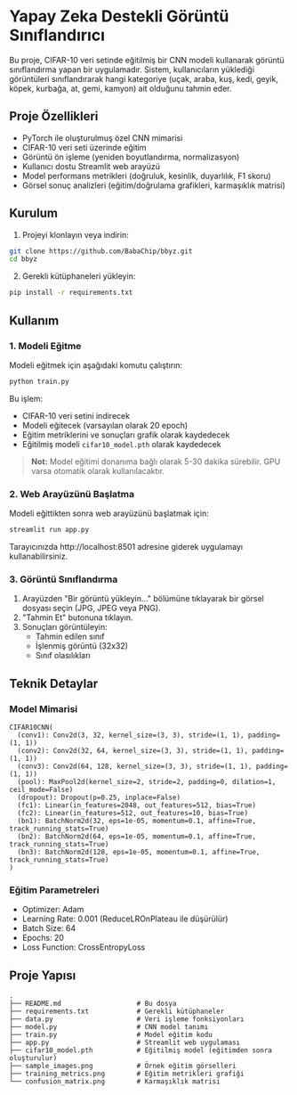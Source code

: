 
# Yapay Zeka Destekli Görüntü Sınıflandırıcı

Bu proje, CIFAR-10 veri setinde eğitilmiş bir CNN modeli kullanarak görüntü sınıflandırma yapan bir uygulamadır. Sistem, kullanıcıların yüklediği görüntüleri sınıflandırarak hangi kategoriye (uçak, araba, kuş, kedi, geyik, köpek, kurbağa, at, gemi, kamyon) ait olduğunu tahmin eder.

## Proje Özellikleri

- PyTorch ile oluşturulmuş özel CNN mimarisi
- CIFAR-10 veri seti üzerinde eğitim
- Görüntü ön işleme (yeniden boyutlandırma, normalizasyon)
- Kullanıcı dostu Streamlit web arayüzü
- Model performans metrikleri (doğruluk, kesinlik, duyarlılık, F1 skoru)
- Görsel sonuç analizleri (eğitim/doğrulama grafikleri, karmaşıklık matrisi)

## Kurulum

1. Projeyi klonlayın veya indirin:

```bash
git clone https://github.com/BabaChip/bbyz.git
cd bbyz
```

2. Gerekli kütüphaneleri yükleyin:

```bash
pip install -r requirements.txt
```

## Kullanım

### 1. Modeli Eğitme

Modeli eğitmek için aşağıdaki komutu çalıştırın:

```bash
python train.py
```

Bu işlem:
- CIFAR-10 veri setini indirecek
- Modeli eğitecek (varsayılan olarak 20 epoch)
- Eğitim metriklerini ve sonuçları grafik olarak kaydedecek
- Eğitilmiş modeli `cifar10_model.pth` olarak kaydedecek

> **Not:** Model eğitimi donanıma bağlı olarak 5-30 dakika sürebilir. GPU varsa otomatik olarak kullanılacaktır.

### 2. Web Arayüzünü Başlatma

Modeli eğittikten sonra web arayüzünü başlatmak için:

```bash
streamlit run app.py
```

Tarayıcınızda http://localhost:8501 adresine giderek uygulamayı kullanabilirsiniz.

### 3. Görüntü Sınıflandırma

1. Arayüzden "Bir görüntü yükleyin..." bölümüne tıklayarak bir görsel dosyası seçin (JPG, JPEG veya PNG).
2. "Tahmin Et" butonuna tıklayın.
3. Sonuçları görüntüleyin:
   - Tahmin edilen sınıf
   - İşlenmiş görüntü (32x32)
   - Sınıf olasılıkları

## Teknik Detaylar

### Model Mimarisi

```
CIFAR10CNN(
  (conv1): Conv2d(3, 32, kernel_size=(3, 3), stride=(1, 1), padding=(1, 1))
  (conv2): Conv2d(32, 64, kernel_size=(3, 3), stride=(1, 1), padding=(1, 1))
  (conv3): Conv2d(64, 128, kernel_size=(3, 3), stride=(1, 1), padding=(1, 1))
  (pool): MaxPool2d(kernel_size=2, stride=2, padding=0, dilation=1, ceil_mode=False)
  (dropout): Dropout(p=0.25, inplace=False)
  (fc1): Linear(in_features=2048, out_features=512, bias=True)
  (fc2): Linear(in_features=512, out_features=10, bias=True)
  (bn1): BatchNorm2d(32, eps=1e-05, momentum=0.1, affine=True, track_running_stats=True)
  (bn2): BatchNorm2d(64, eps=1e-05, momentum=0.1, affine=True, track_running_stats=True)
  (bn3): BatchNorm2d(128, eps=1e-05, momentum=0.1, affine=True, track_running_stats=True)
)
```

### Eğitim Parametreleri

- Optimizer: Adam
- Learning Rate: 0.001 (ReduceLROnPlateau ile düşürülür)
- Batch Size: 64
- Epochs: 20
- Loss Function: CrossEntropyLoss

## Proje Yapısı

```
.
├── README.md                   # Bu dosya
├── requirements.txt            # Gerekli kütüphaneler
├── data.py                     # Veri işleme fonksiyonları
├── model.py                    # CNN model tanımı
├── train.py                    # Model eğitim kodu
├── app.py                      # Streamlit web uygulaması
├── cifar10_model.pth           # Eğitilmiş model (eğitimden sonra oluşturulur)
├── sample_images.png           # Örnek eğitim görselleri
├── training_metrics.png        # Eğitim metrikleri grafiği
└── confusion_matrix.png        # Karmaşıklık matrisi
```



